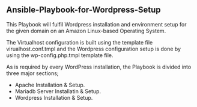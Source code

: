 ## Ansible-Playbook-for-Wordpress-Setup
This Playbook will fulfil Wordpress installation and environment setup for the given domain on an Amazon Linux-based Operating System.

The Virtualhost configuration is built using the template file virualhost.conf.tmpl and the Wordpress configuration setup is done by using the wp-config.php.tmpl template file.

As is required by every WordPress installation, the Playbook is divided into three major sections;
- Apache Installation & Setup.
- Mariadb Server Installatin & Setup.
- Wordpress Installation & Setup.
